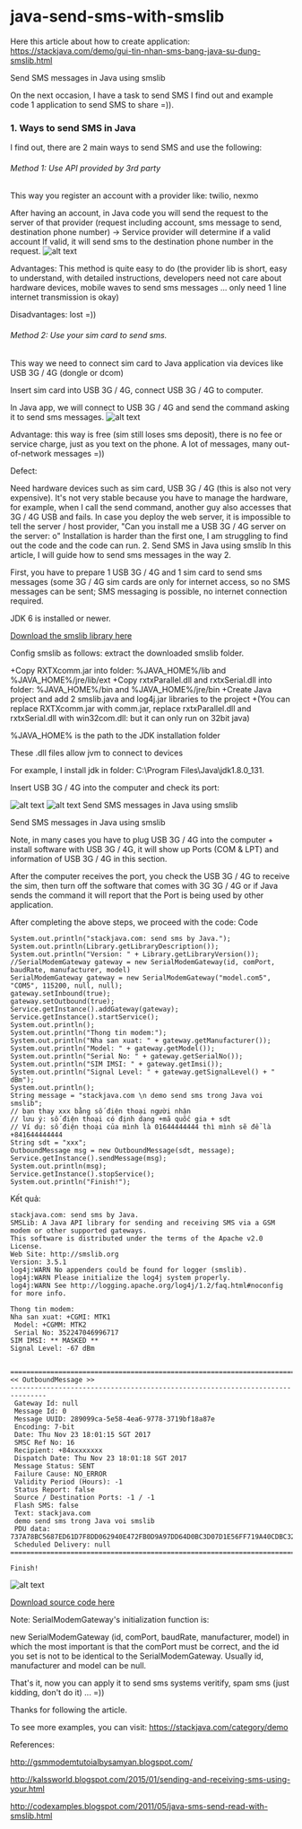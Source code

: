 # java-send-sms-with-smslib
Here this article about how to create application:
https://stackjava.com/demo/gui-tin-nhan-sms-bang-java-su-dung-smslib.html

Send SMS messages in Java using smslib

On the next occasion, I have a task to send SMS I find out and example code 1 application to send SMS to share =)).

### 1. Ways to send SMS in Java
I find out, there are 2 main ways to send SMS and use the following:

###### Method 1: Use API provided by 3rd party
This way you register an account with a provider like: twilio, nexmo

After having an account, in Java code you will send the request to the server of that provider (request including account, sms message to send, destination phone number) -> Service provider will determine if a valid account If valid, it will send sms to the destination phone number in the request.
![alt text](https://stackjava.com/wp-content/uploads/2017/11/java-send-sms-1.png "Logo Title Text 1")



Advantages: This method is quite easy to do (the provider lib is short, easy to understand, with detailed instructions, developers need not care about hardware devices, mobile waves to send sms messages ... only need 1 line internet transmission is okay)

Disadvantages: lost =))

###### Method 2: Use your sim card to send sms.
This way we need to connect sim card to Java application via devices like USB 3G / 4G (dongle or dcom)

Insert sim card into USB 3G / 4G, connect USB 3G / 4G to computer.

In Java app, we will connect to USB 3G / 4G and send the command asking it to send sms messages.
![alt text](https://stackjava.com/wp-content/uploads/2017/11/java-send-sms-2.png "Logo Title Text 1")


Advantage: this way is free (sim still loses sms deposit), there is no fee or service charge, just as you text on the phone. A lot of messages, many out-of-network messages =))

Defect:

Need hardware devices such as sim card, USB 3G / 4G (this is also not very expensive).
It's not very stable because you have to manage the hardware, for example, when I call the send command, another guy also accesses that 3G / 4G USB and fails.
In case you deploy the web server, it is impossible to tell the server / host provider, "Can you install me a USB 3G / 4G server on the server: o"
Installation is harder than the first one, I am struggling to find out the code and the code can run.
2. Send SMS in Java using smslib
In this article, I will guide how to send sms messages in the way 2.

First, you have to prepare 1 USB 3G / 4G and 1 sim card to send sms messages (some 3G / 4G sim cards are only for internet access, so no SMS messages can be sent; SMS messaging is possible, no internet connection required.

JDK 6 is installed or newer.

[Download the smslib library here](https://stackjava.com/wp-content/uploads/2017/11/smslib.zip)

Config smslib as follows: extract the downloaded smslib folder.

+Copy RXTXcomm.jar into folder:  %JAVA_HOME%/lib  and %JAVA_HOME%/jre/lib/ext
+Copy rxtxParallel.dll and  rxtxSerial.dll into folder: %JAVA_HOME%/bin and %JAVA_HOME%/jre/bin
+Create Java project and add 2 smslib.java and log4j.jar libraries to the project
+(You can replace RXTXcomm.jar with comm.jar, replace rxtxParallel.dll and rxtxSerial.dll with win32com.dll: but it can only run on 32bit java)

%JAVA_HOME% is the path to the JDK installation folder

These .dll files allow jvm to connect to devices

For example, I install jdk in folder: C:\Program Files\Java\jdk1.8.0_131.

Insert USB 3G / 4G into the computer and check its port:

![alt text](https://stackjava.com/wp-content/uploads/2017/11/java-sms-1.png "Logo Title Text 1")
![alt text](https://stackjava.com/wp-content/uploads/2017/11/java-sms-2.png "Logo Title Text 1")
Send SMS messages in Java using smslib

Send SMS messages in Java using smslib

Note, in many cases you have to plug USB 3G / 4G into the computer + install software with USB 3G / 4G, it will show up Ports (COM & LPT) and information of USB 3G / 4G in this section.

After the computer receives the port, you check the USB 3G / 4G to receive the sim, then turn off the software that comes with 3G 3G / 4G or if Java sends the command it will report that the Port is being used by other application.

After completing the above steps, we proceed with the code:
Code
```
System.out.println("stackjava.com: send sms by Java.");
System.out.println(Library.getLibraryDescription());
System.out.println("Version: " + Library.getLibraryVersion());
//SerialModemGateway gateway = new SerialModemGateway(id, comPort, baudRate, manufacturer, model)
SerialModemGateway gateway = new SerialModemGateway("model.com5", "COM5", 115200, null, null);
gateway.setInbound(true);
gateway.setOutbound(true);
Service.getInstance().addGateway(gateway);
Service.getInstance().startService();
System.out.println();
System.out.println("Thong tin modem:");
System.out.println("Nha san xuat: " + gateway.getManufacturer());
System.out.println("Model: " + gateway.getModel());
System.out.println("Serial No: " + gateway.getSerialNo());
System.out.println("SIM IMSI: " + gateway.getImsi());
System.out.println("Signal Level: " + gateway.getSignalLevel() + " dBm");
System.out.println();
String message = "stackjava.com \n demo send sms trong Java voi smslib";
// bạn thay xxx bằng số điện thoại người nhận
// lưu ý: số điện thoại có định dạng +mã quốc gia + sdt
// Ví dụ: số điện thoại của mình là 01644444444 thì mình sẽ để là +841644444444
String sdt = "xxx";
OutboundMessage msg = new OutboundMessage(sdt, message);
Service.getInstance().sendMessage(msg);
System.out.println(msg);
Service.getInstance().stopService();
System.out.println("Finish!");
```
Kết quả:
```
stackjava.com: send sms by Java.
SMSLib: A Java API library for sending and receiving SMS via a GSM modem or other supported gateways.
This software is distributed under the terms of the Apache v2.0 License.
Web Site: http://smslib.org
Version: 3.5.1
log4j:WARN No appenders could be found for logger (smslib).
log4j:WARN Please initialize the log4j system properly.
log4j:WARN See http://logging.apache.org/log4j/1.2/faq.html#noconfig for more info.

Thong tin modem:
Nha san xuat: +CGMI: MTK1
 Model: +CGMM: MTK2
 Serial No: 352247046996717
SIM IMSI: ** MASKED **
Signal Level: -67 dBm


===============================================================================
<< OutboundMessage >>
-------------------------------------------------------------------------------
 Gateway Id: null
 Message Id: 0
 Message UUID: 289099ca-5e58-4ea6-9778-3719bf18a87e
 Encoding: 7-bit
 Date: Thu Nov 23 18:01:15 SGT 2017
 SMSC Ref No: 16
 Recipient: +84xxxxxxxx
 Dispatch Date: Thu Nov 23 18:01:18 SGT 2017
 Message Status: SENT
 Failure Cause: NO_ERROR
 Validity Period (Hours): -1
 Status Report: false
 Source / Destination Ports: -1 / -1
 Flash SMS: false
 Text: stackjava.com 
 demo send sms trong Java voi smslib
 PDU data: 737A78BC5687ED61D7F8DD062940E472FB0D9A97DD64D0BC3D07D1E56FF719A40CDBC320FB3B0D9AB7E7ECB418
 Scheduled Delivery: null
===============================================================================

Finish!
```
![alt text](https://stackjava.com/wp-content/uploads/2017/11/java-send-sms-3.png "Logo Title Text 1")

[Download source code here](http://www.mediafire.com/file/a9gfnr3s2tbt849/SendSMS.zip)

Note: SerialModemGateway's initialization function is:

new SerialModemGateway (id, comPort, baudRate, manufacturer, model) in which the most important is that the comPort must be correct, and the id you set is not to be identical to the SerialModemGateway. Usually id, manufacturer and model can be null.

That's it, now you can apply it to send sms systems veritify, spam sms (just kidding, don't do it) ... =))

Thanks for following the article.

To see more examples, you can visit: https://stackjava.com/category/demo

References:

http://gsmmodemtutoialbysamyan.blogspot.com/

http://kalssworld.blogspot.com/2015/01/sending-and-receiving-sms-using-your.html

http://codexamples.blogspot.com/2011/05/java-sms-send-read-with-smslib.html
